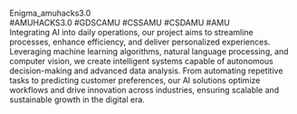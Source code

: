 Enigma_amuhacks3.0
<br>
#AMUHACKS3.0 #GDSCAMU #CSSAMU #CSDAMU #AMU
<br>
Integrating AI into daily operations, our project aims to streamline processes, enhance efficiency, and deliver personalized experiences. Leveraging machine learning algorithms, natural language processing, and computer vision, we create intelligent systems capable of autonomous decision-making and advanced data analysis. From automating repetitive tasks to predicting customer preferences, our AI solutions optimize workflows and drive innovation across industries, ensuring scalable and sustainable growth in the digital era.
